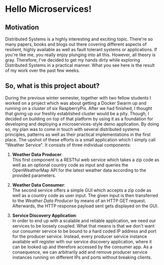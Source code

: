 
# Hello Microservices!

## Motivation

Distributed Systems is a highly interesting and exciting topic. There're so many papers,
books and blogs out there covering different aspects of resilient, highly available as well as fault
tolerant systems or applications. If you're like me, you really enjoy plunging into all this.
However, all theory is gray. Therefore, I've decided to get my hands dirty while exploring
Distributed Systems in a practical manner. What you see here is the result of my work over the past few weeks.


## So, what is this project about?
During the previous winter semester, together with two fellow students I worked on a project which was about 
getting a Docker Swarm up and running on a cluster of six RaspberryPis. After we had finished, I thought that giving up our
freshly established cluster would be a pity. Though, I decided on building on top of that platform
by using it as a foundation for developing and deploying a microservices-style demo application. By doing so, my plan was
to come in touch with several distributed systems principles, patterns as well as their practical
implementations in the first place. The upshot of these efforts is a small application which I simply call "Weather Service".
It consists  of three individual components:

1) __Weather Data Producer__:<br/>
 This first component is a RESTful web service which takes a zip code as well
 as an optional country code as input and queries the OpenWeatherMap API for the latest weather data
 according to the provided parameters. 
 
2) __Weather Data Consumer__:<br/>
The second service offers a simple GUI which accepts a zip code as well as a country
code as user input. The given input is then transferred to the _Weather Data Producer_ by means of an
HTTP GET request. Afterwards, the HTTP response payload sent gets displayed on the GUI. 

3) __Service Discovery Application__:<br/>
In order to end up with a scalable and reliable application, we need our services to be loosely coupled.
What that means is that we don't want our consumer service to be bound to a hard coded IP address and port for the
producer service. Instead, every producer service instance available will register with our service
discovery application, where it can be looked up and therefore accessed by the consumer app. As a consequence, we 
can arbitrarily add and remove producer service instances running on different IPs and ports without breaking
clients.

  